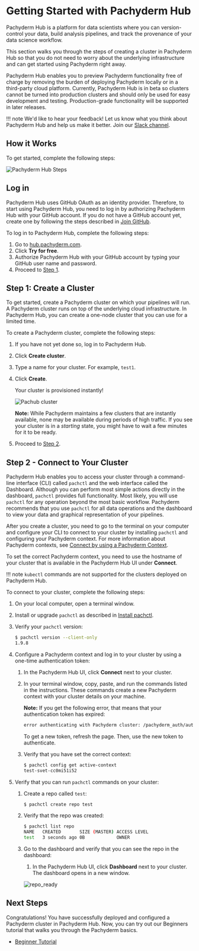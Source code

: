 # Getting Started with Pachyderm Hub

Pachyderm Hub is a platform for data scientists where you can version-control
your data, build analysis pipelines, and track the provenance of your data
science workflow.

This section walks you through the steps of creating a cluster in Pachyderm Hub
so that you do not need to worry about the underlying infrastructure and can get
started using Pachyderm right away.

<!--Follow the steps below to configure your first Pachyderm pipeline or
watch the 2-minute [Getting Started Screencast](../tutorials/screencast-opencv.html).-->

Pachyderm Hub enables you to preview Pachyderm functionality free of charge by
removing the burden of deploying Pachyderm locally or in a third-party cloud
platform. Currently, Pachyderm Hub is in beta so clusters cannot be turned into
production clusters and should only be used for easy development and testing.
Production-grade functionality will be supported in later releases.

!!! note We'd like to hear your feedback! Let us know what you think about
Pachyderm Hub and help us make it better. Join our
[Slack channel](http://slack.pachyderm.io).

## How it Works

To get started, complete the following steps:

![Pachyderm Hub Steps](../assets/images/d_pachub_steps.svg)

## Log in

Pachyderm Hub uses GitHub OAuth as an identity provider. Therefore, to start
using Pachyderm Hub, you need to log in by authorizing Pachyderm Hub with your
GitHub account. If you do not have a GitHub account yet, create one by following
the steps described in [Join GitHub](https://github.com/join).

To log in to Pachyderm Hub, complete the following steps:

1. Go to [hub.pachyderm.com](https://hub.pachyderm.com).
1. Click **Try for free**.
1. Authorize Pachyderm Hub with your GitHub account by typing your GitHub user
   name and password.
1. Proceed to [Step 1](#step-1-create-a-cluster).

## Step 1: Create a Cluster

To get started, create a Pachyderm cluster on which your pipelines will run. A
Pachyderm cluster runs on top of the underlying cloud infrastructure. In
Pachyderm Hub, you can create a one-node cluster that you can use for a limited
time.

To create a Pachyderm cluster, complete the following steps:

1. If you have not yet done so, log in to Pachyderm Hub.
1. Click **Create cluster**.
1. Type a name for your cluster. For example, `test1`.
1. Click **Create**.

    Your cluster is provisioned instantly!

    ![Pachub cluster](../assets/images/s_pachub_cluster.png)

    **Note:** While Pachyderm maintains a few clusters that are instantly
    available, none may be available during periods of high traffic. If you see
    your cluster is in a _starting_ state, you might have to wait a few minutes
    for it to be ready.

1. Proceed to [Step 2](#step-2-connect-to-your-cluster).

## Step 2 - Connect to Your Cluster

Pachyderm Hub enables you to access your cluster through a command-line
interface (CLI) called `pachctl` and the web interface called the Dashboard.
Although you can perform most simple actions directly in the dashboard,
`pachctl` provides full functionality. Most likely, you will use `pachctl` for
any operation beyond the most basic workflow. Pachyderm recommends that you use
`pachctl` for all data operations and the dashboard to view your data and
graphical representation of your pipelines.

After you create a cluster, you need to go to the terminal on your computer and
configure your CLI to connect to your cluster by installing `pachctl` and
configuring your Pachyderm context. For more information about Pachyderm
contexts, see
[Connect by using a Pachyderm Context](../../deploy-manage/deploy/connect-to-cluster/#connect-by-using-a-pachyderm-context).

To set the correct Pachyderm context, you need to use the hostname of your
cluster that is available in the Pachyderm Hub UI under **Connect**.

!!! note `kubectl` commands are not supported for the clusters deployed on
Pachyderm Hub.

To connect to your cluster, complete the following steps:

1. On your local computer, open a terminal window.
1. Install or upgrade `pachctl` as described in
   [Install pachctl](../../getting_started/local_installation/#install-pachctl).

1. Verify your `pachctl` version:

    ```bash
    $ pachctl version --client-only
    1.9.8
    ```

1. Configure a Pachyderm context and log in to your cluster by using a one-time
   authentication token:

    1. In the Pachyderm Hub UI, click **Connect** next to your cluster.
    1. In your terminal window, copy, paste, and run the commands listed in the
       instructions. These commands create a new Pachyderm context with your
       cluster details on your machine.

        **Note:** If you get the following error, that means that your
        authentication token has expired:

        ```bash
        error authenticating with Pachyderm cluster: /pachyderm_auth/auth-codes/ e14ccfafb35d4768f4a73b2dc9238b365492b88e98b76929d82ef0c6079e0027 not found
        ```

        To get a new token, refresh the page. Then, use the new token to
        authenticate.

    1. Verify that you have set the correct context:

        ```bash
        $ pachctl config get active-context
        test-svet-cc0mi51i52
        ```

1. Verify that you can run `pachctl` commands on your cluster:

    1. Create a repo called `test`:

        ```bash
        $ pachctl create repo test
        ```

    1. Verify that the repo was created:

        ```bash
        $ pachctl list repo
        NAME   CREATED       SIZE (MASTER) ACCESS LEVEL
        test   3 seconds ago 0B            OWNER
        ```

    1. Go to the dashboard and verify that you can see the repo in the
       dashboard:

        1. In the Pachyderm Hub UI, click **Dashboard** next to your cluster.
           The dashboard opens in a new window.

        ![repo_ready](../assets/images/s_pachub_ready.png)

## Next Steps

Congratulations! You have successfully deployed and configured a Pachyderm
cluster in Pachyderm Hub. Now, you can try out our Beginners tutorial that walks
you through the Pachyderm basics.

-   [Beginner Tutorial](../getting_started/beginner_tutorial.md)
